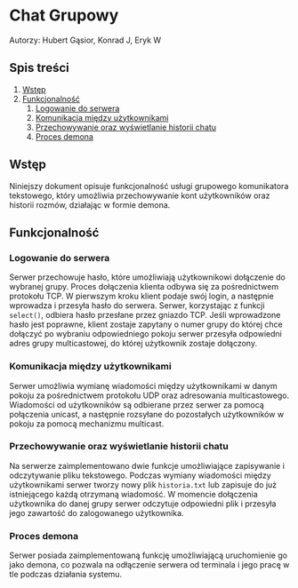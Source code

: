 # Chat Grupowy

Autorzy: Hubert Gąsior, Konrad J, Eryk W

## Spis treści
1. [Wstęp](#wstęp)
2. [Funkcjonalność](#funkcjonalność)
    1. [Logowanie do serwera](#logowanie-do-serwera)
    2. [Komunikacja między użytkownikami](#komunikacja-między-użytkownikami)
    3. [Przechowywanie oraz wyświetlanie historii chatu](#przechowywanie-oraz-wyświetlanie-historii-chatu)
    4. [Proces demona](#proces-demona)

## Wstęp
Niniejszy dokument opisuje funkcjonalność usługi grupowego komunikatora tekstowego, który umożliwia przechowywanie kont użytkowników oraz historii rozmów, działając w formie demona.

## Funkcjonalność

### Logowanie do serwera
Serwer przechowuje hasło, które umożliwiają użytkownikowi dołączenie do wybranej grupy. Proces dołączenia klienta odbywa się za pośrednictwem protokołu TCP. W pierwszym kroku klient podaje swój login, a następnie wprowadza i przesyła hasło do serwera. Serwer, korzystając z funkcji `select()`, odbiera hasło przesłane przez gniazdo TCP. Jeśli wprowadzone hasło jest poprawne, klient zostaje zapytany o numer grupy do której chce dołączyć po wybraniu odpowiedniego pokoju serwer przesyła odpowiedni adres grupy multicastowej, do której użytkownik zostaje dołączony.

### Komunikacja między użytkownikami
Serwer umożliwia wymianę wiadomości między użytkownikami w danym pokoju za pośrednictwem protokołu UDP oraz adresowania multicastowego. Wiadomości od użytkowników są odbierane przez serwer za pomocą połączenia unicast, a następnie rozsyłane do pozostałych użytkowników w pokoju za pomocą mechanizmu multicast.

### Przechowywanie oraz wyświetlanie historii chatu
Na serwerze zaimplementowano dwie funkcje umożliwiające zapisywanie i odczytywanie pliku tekstowego. Podczas wymiany wiadomości między użytkownikami serwer tworzy nowy plik `historia.txt` lub zapisuje do już istniejącego każdą otrzymaną wiadomość. W momencie dołączenia użytkownika do danej grupy serwer odczytuje odpowiedni plik i przesyła jego zawartość do zalogowanego użytkownika.

### Proces demona
Serwer posiada zaimplementowaną funkcję umożliwiającą uruchomienie go jako demona, co pozwala na odłączenie serwera od terminala i jego pracę w tle podczas działania systemu.
